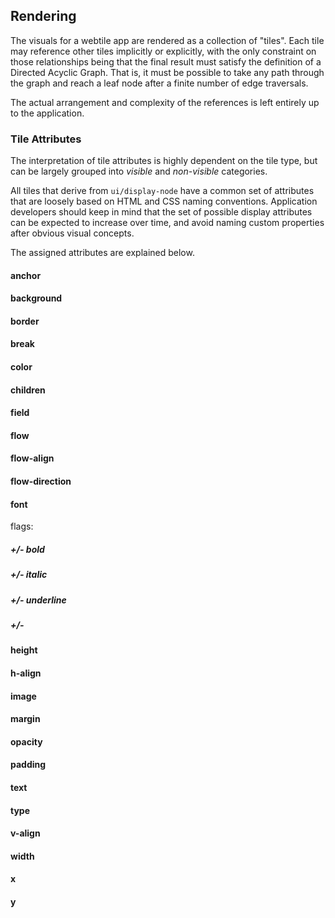 

## Rendering

The visuals for a webtile app are rendered as a collection of "tiles". Each 
tile may reference other tiles implicitly or explicitly, with the only 
constraint on those relationships being that the final result must satisfy the
definition of a Directed Acyclic Graph. That is, it must be possible to take any
path through the graph and reach a leaf node after a finite number of edge 
traversals.

The actual arrangement and complexity of the references is left entirely up to 
the application.





### Tile Attributes


The interpretation of tile attributes is highly dependent on the tile type, but
can be largely grouped into _visible_ and _non-visible_ categories.

All tiles that derive from `ui/display-node` have a common set of attributes 
that are loosely based on HTML and CSS naming conventions. Application 
developers should keep in mind that the set of possible display attributes can
be expected to increase over time, and avoid naming custom properties after
obvious visual concepts.

The assigned attributes are explained below.

#### anchor
#### background
#### border
#### break
#### color
#### children
#### field
#### flow
#### flow-align
#### flow-direction
#### font

flags:
##### +/- bold
##### +/- italic
##### +/- underline
##### +/- <size>
##### <size>
##### <name>

#### 
#### height
#### h-align
#### image
#### margin
#### opacity
#### padding
#### text
#### type
#### v-align
#### width
#### x
#### y
#### 
#### 
#### 
#### 
#### 
#### 
#### 
#### 
#### 
#### 
#### 







